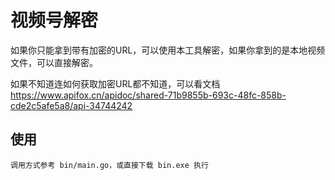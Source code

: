 # 视频号解密

如果你只能拿到带有加密的URL，可以使用本工具解密，如果你拿到的是本地视频文件，可以直接解密。

如果不知道连如何获取加密URL都不知道，可以看文档 https://www.apifox.cn/apidoc/shared-71b9855b-693c-48fc-858b-cde2c5afe5a8/api-34744242

## 使用

```
调用方式参考 bin/main.go，或直接下载 bin.exe 执行
```